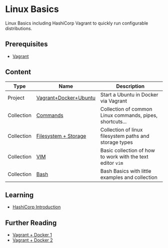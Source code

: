 # Linux Basics

Linux Basics including HashiCorp Vagrant to quickly run configurable distributions.

## Prerequisites

- [Vagrant](https://www.vagrantup.com/downloads)

## Content

| Type       | Name                                                     | Description                                                |
|------------|----------------------------------------------------------|------------------------------------------------------------|
| Project    | [Vagrant+Docker+Ubuntu](vagrant-docker-ubuntu/README.md) | Start a Ubuntu in Docker via Vagrant                       |
| Collection | [Commands](commands/README.md)                           | Collection of common Linux commands, pipes, shortcuts...   |
| Collection | [Filesystem + Storage](file-system/README.md)            | Collection of linux filesystem paths and storage types     |
| Collection | [VIM](vim/README.md)                                     | Basic collection of how to work with the text editor `vim` |
| Collection | [Bash](bash/README.md)                                   | Bash Basics with little examples and collection            |

## Learning

- [HashiCorp Introduction](https://learn.hashicorp.com/tutorials/vagrant/getting-started-index?in=vagrant/getting-started)

## Further Reading

- [Vagrant + Docker 1](https://techviewleo.com/run-docker-containers-using-vagrant/)
- [Vagrant + Docker 2](https://dev.to/mattdark/using-docker-as-provider-for-vagrant-10me)
